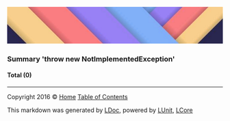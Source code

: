 ![](LDoc/LDoc/Content/LDoc-banner-small.png "")

### Summary 'throw new NotImplementedException'

#### Total (0)



---

Copyright 2016 &copy; [Home](LDoc/README.md) [Table of Contents](LDoc/TableOfContents.md)

This markdown was generated by [LDoc](https://github.com/CodeSingularity/LDoc), powered by [LUnit](https://github.com/CodeSingularity/LUnit), [LCore](https://github.com/CodeSingularity/LCore)
